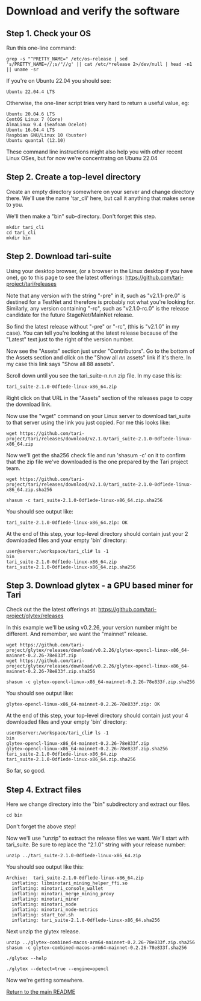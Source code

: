 # Download and verify the software
 
## Step 1. Check your OS

Run this one-line command:

```console
grep -s "^PRETTY_NAME=" /etc/os-release | sed 's/PRETTY_NAME=//;s/"//g' || cat /etc/*release 2>/dev/null | head -n1 || uname -sr
```

If you're on Ubuntu 22.04 you should see:

```console
Ubuntu 22.04.4 LTS
```

Otherwise, the one-liner script tries very hard to return a useful value, eg: 

```console
Ubuntu 20.04.6 LTS
CentOS Linux 7 (Core)
AlmaLinux 9.4 (Seafoam Ocelot)
Ubuntu 16.04.4 LTS
Raspbian GNU/Linux 10 (buster)
Ubuntu quantal (12.10)
```
  
These command line instructions might also help you with other recent Linux OSes, but for 
now we're concentratng on Ubunu 22.04

## Step 2. Create a top-level directory

Create an empty directory somewhere on your server and change directory there. We'll use the
name 'tar_cli' here, but call it anything that makes sense to you.

We'll then make a "bin" sub-directory. Don't forget this step.

```console
mkdir tari_cli
cd tari_cli
mkdir bin
```

## Step 2. Download tari-suite

Using your desktop browser, (or a browser in the Linux desktop if you have one), go to this page 
to see the latest offerings: https://github.com/tari-project/tari/releases

Note that any version with the string "-pre" in it, such as "v2.1.1-pre.0" is destined for a TestNet and
therefore is probably not what you're looking for. Similarly, any version containing "-rc", such as
"v2.1.0-rc.0" is the release candidate for the future StageNet/MainNet release.

So find the latest release without "-pre" or "-rc", (this is "v2.1.0" in my case). You can tell you're 
looking at the latest release because of the "Latest" text just to the right of the version number.

Now see the "Assets" section just under "Contributors". Go to the bottom of the Assets section and click on
the "Show all *nn* assets" link if it's there. In my case this link says "Show all 88 assets".

Scroll down until you see the tari_suite-n.n.n zip file. In my case this is:

```console
tari_suite-2.1.0-0df1ede-linux-x86_64.zip
```

Right click on that URL in the "Assets" section of the releases page to copy the download link.

Now use the "wget" command on your Linux server to download tari_suite to that server using the link you
just copied. For me this looks like:

```console
wget https://github.com/tari-project/tari/releases/download/v2.1.0/tari_suite-2.1.0-0df1ede-linux-x86_64.zip
```

Now we'll get the sha256 check file and run 'shasum -c' on it to confirm that the zip file we've downloaded 
is the one prepared by the Tari project team.

```console
wget https://github.com/tari-project/tari/releases/download/v2.1.0/tari_suite-2.1.0-0df1ede-linux-x86_64.zip.sha256

shasum -c tari_suite-2.1.0-0df1ede-linux-x86_64.zip.sha256
```

You should see output like:

```console
tari_suite-2.1.0-0df1ede-linux-x86_64.zip: OK
```

At the end of this step, your top-level directory should contain just your 2 downloaded files and your empty 'bin'
directory:

```console
user@server:/workspace/tari_cli# ls -1
bin
tari_suite-2.1.0-0df1ede-linux-x86_64.zip
tari_suite-2.1.0-0df1ede-linux-x86_64.zip.sha256
```

## Step 3. Download glytex - a GPU based miner for Tari

Check out the the latest offerings at: https://github.com/tari-project/glytex/releases

In this example we'll be using v0.2.26, your version number might be different. And remember, we want the "mainnet" release.


```console
wget https://github.com/tari-project/glytex/releases/download/v0.2.26/glytex-opencl-linux-x86_64-mainnet-0.2.26-78e833f.zip
wget https://github.com/tari-project/glytex/releases/download/v0.2.26/glytex-opencl-linux-x86_64-mainnet-0.2.26-78e833f.zip.sha256

shasum -c glytex-opencl-linux-x86_64-mainnet-0.2.26-78e833f.zip.sha256
```
You should see output like:

```console
glytex-opencl-linux-x86_64-mainnet-0.2.26-78e833f.zip: OK
```

At the end of this step, your top-level directory should contain just your 4 downloaded files and your empty 'bin'
directory:

```console
user@server:/workspace/tari_cli# ls -1
bin
glytex-opencl-linux-x86_64-mainnet-0.2.26-78e833f.zip
glytex-opencl-linux-x86_64-mainnet-0.2.26-78e833f.zip.sha256
tari_suite-2.1.0-0df1ede-linux-x86_64.zip
tari_suite-2.1.0-0df1ede-linux-x86_64.zip.sha256
```

So far, so good.

## Step 4. Extract files 

Here we change directory into the "bin" subdirectory and extract our files.

```console
cd bin
```

Don't forget the above step!

Now we'll use "unzip" to extract the release files we want. We'll start with tari_suite. Be sure to replace the "2.1.0" string with your release number:

```console
unzip ../tari_suite-2.1.0-0df1ede-linux-x86_64.zip
```

You should see output like this:

```console
Archive:  tari_suite-2.1.0-0dflede-linux-x86_64.zip
  inflating: libminotari_mining_helper_ffi.so
  inflating: minotari_console_wallet
  inflating: minotari_merge_mining_proxy
  inflating: minotari_miner
  inflating: minotari_node
  inflating: minotari_node-metrics
  inflating: start_tor.sh
  inflating: tari_suite-2.1.0-0dflede-linux-x86_64.sha256
```

Next unzip the glytex release.

```console
unzip ../glytex-combined-macos-arm64-mainnet-0.2.26-78e833f.zip.sha256
shasum -c glytex-combined-macos-arm64-mainnet-0.2.26-78e833f.sha256

./glytex --help

./glytex --detect=true --engine=opencl
```
Now we're getting somewhere.


[Return to the main README](README.md)
